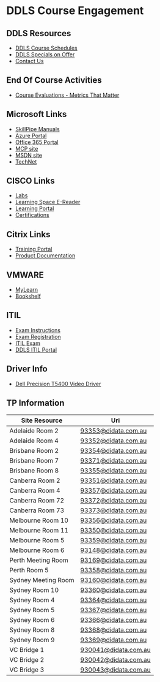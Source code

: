 # DDLS Course Engagement

## DDLS Resources
- [DDLS Course Schedules](https://www.ddls.com.au/schedules/)
- [DDLS Specials on Offer](https://www.ddls.com.au/offers/)
- [Contact Us](https://www.ddls.com.au/contact-us/) 
## End Of Course Activities
- [Course Evaluations - Metrics That Matter](https://www.metricsthatmatter.com/dim319)
## Microsoft Links
- [SkillPipe Manuals](https://www.skillpipe.com/)
- [Azure Portal](https://portal.azure.com/)
- [Office 365 Portal](https://portal.office.com/)
- [MCP site](https://mcp.microsoft.com/)
- [MSDN site](http://msdn.microsoft.com/)
- [TechNet](http://technet.microsoft.com/)
## CISCO Links
- [Labs](http://ciscolabs.ddls.com.au/)
- [Learning Space E-Reader](https://learningspace.cisco.com/)
- [Learning Portal](https://cll1.cisco.com/users/pblogin)
- [Certifications](http://www.cisco.com/go/certifications)
## Citrix Links
- [Training Portal](https://training.citrix.com)
- [Product Documentation](https://docs.citrix.com)
## VMWARE
- [MyLearn](http://mylearn.vmware.com/)
- [Bookshelf](https://online.vitalsource.com/signin)
## ITIL
- [Exam Instructions](ftp://gears.ddls.com.au/Resources/ITILExamInstructions.pdf)
- [Exam Registration](https://candidate.peoplecert.org/)
- [ITIL Exam](https://webates.peoplecert.org/)
- [DDLS ITIL Portal](http://ddls.net.au/portal/)
## Driver Info
- [Dell Precision T5400 Video Driver](http://download.windowsupdate.com/d/msdownload/update/driver/drvs/2016/03/200014607_69c24b2b1acd811068d57d2630603959cb7b4290.cab)
## TP Information
Site Resource|Uri
---|---
Adelaide Room 2 |93353@didata.com.au
Adelaide Room 4|93352@didata.com.au
Brisbane Room 2|93354@didata.com.au
Brisbane Room 7|93371@didata.com.au
Brisbane Room 8|93355@didata.com.au
Canberra Room 2|93351@didata.com.au
Canberra Room 4|93357@didata.com.au
Canberra Room 72|93372@didata.com.au
Canberra Room 73|93373@didata.com.au
Melbourne Room 10|93356@didata.com.au
Melbourne Room 11|93350@didata.com.au
Melbourne Room 5|93359@didata.com.au
Melbourne Room 6|93148@didata.com.au
Perth Meeting Room|93169@didata.com.au
Perth Room 5|93358@didata.com.au
Sydney Meeting Room|93160@didata.com.au
Sydney Room 10|93360@didata.com.au
Sydney Room 4|93364@didata.com.au
Sydney Room 5|93367@didata.com.au
Sydney Room 6|93366@didata.com.au
Sydney Room 8|93368@didata.com.au
Sydney Room 9|93369@didata.com.au
VC Bridge 1|930041@didata.com.au
VC Bridge 2|930042@didata.com.au
VC Bridge 3|930043@didata.com.au


